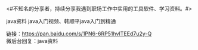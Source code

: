  <#不知名的分享者，持续分享我遇到职场工作中实用的工具软件、学习资料。#> 

java资料
java入门视频、韩顺平java入门到精通

链接：https://pan.baidu.com/s/1PN6-6RP51hvITEEd7u2y-Q  
微后台回复：java资料

